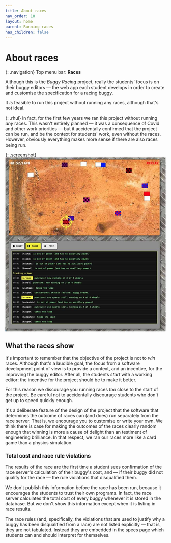 ```yaml
---
title: About races
nav_order: 10
layout: home
parent: Running races
has_children: false
---
```


# About races

{: .navigation}
Top menu bar: **Races**

Although this is the _Buggy Racing_ project, really the students' focus is on
their buggy editors — the web app each student develops in order to create
and customise the specification for a racing buggy.

It _is_ feasible to run this project without running any races, although that's
not ideal.

{: .rhul}
In fact, for the first few years we ran this project without running _any_
races. This wasn't entirely planned — it was a consequence of Covid and other
work priorities — but it accidentally confirmed that the project can be run,
and be the context for students' work, even without the races. However,
obviously everything makes more sense if there are also races being run.

{: .screenshot}
![Screenshot showing a replay of a race](/docs/img/screenshots/race-replay.jpg)

## What the races show

It's important to remember that the objective of the project is not to _win_
races. Although that's a laudible goal, the focus from a software development
point of view is to provide a context, and an incentive, for the improving the
buggy editor. After all, the students _start_ with a working editor: the
incentive for the project should be to make it better.

For this reason we discourage you running races _too_ close to the start of
the project. Be careful not to accidentally discourage students who don't get
up to speed quickly enough.

It's a deliberate feature of the design of the project that the software that
determines the outcome of races can (and does) run separately from the race
server. That is, we encourage you to customise or write your own. We think there
is case for making the outcomes of the races clearly random enough that winning
is more a cause of delight than an testiment of engineering brilliance. In
that respect, we ran our races more like a card game than a physics simulation.

### Total cost and race rule violations

The results of the race are the first time a student sees confirmation of the
race server's calculation of their buggy's cost, and — if their buggy did not
qualify for the race — the rule violations that disqualified them.

We don't publish this information before the race has been run, because it
encourages the students to trust their own programs. In fact, the race server
calculates the total cost of every buggy whenever it is stored in the database.
But we don't show this information except when it is listing in race results.

The race rules (and, specifically, the violations that are used to justify why
a buggy has been disqualified from a race) are not listed explicitly — that is,
they are not tabulated. Instead they are embedded in the specs page which
students can and should interpret for themselves.




